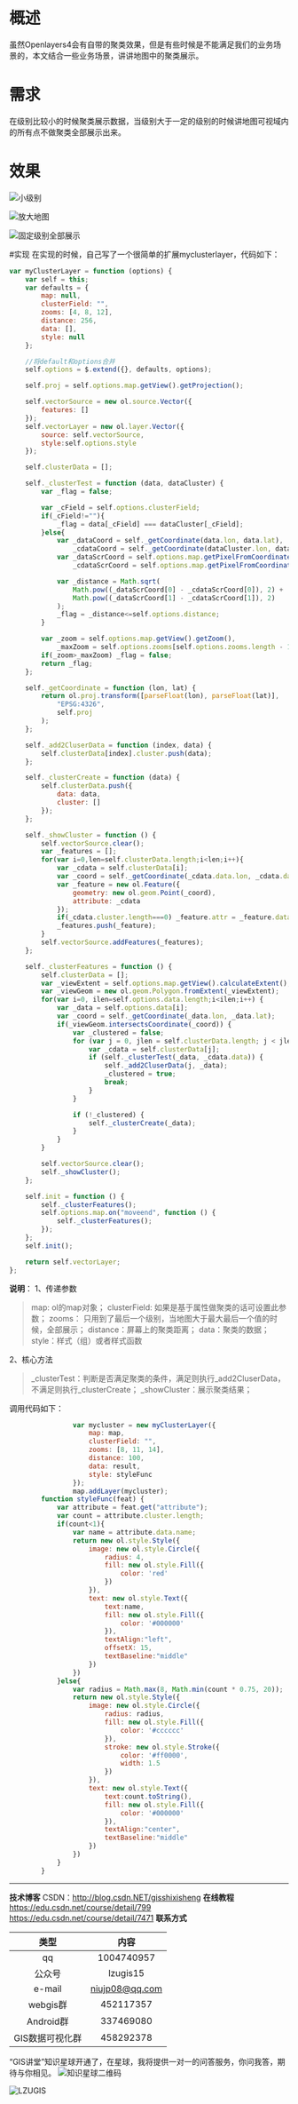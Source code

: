 # 概述
虽然Openlayers4会有自带的聚类效果，但是有些时候是不能满足我们的业务场景的，本文结合一些业务场景，讲讲地图中的聚类展示。

# 需求
在级别比较小的时候聚类展示数据，当级别大于一定的级别的时候讲地图可视域内的所有点不做聚类全部展示出来。

# 效果
![小级别](https://upload-images.jianshu.io/upload_images/6826673-58c48a1e0b7d3d7d.png?imageMogr2/auto-orient/strip%7CimageView2/2/w/1240)

![放大地图](https://upload-images.jianshu.io/upload_images/6826673-cb3fa4ea491f68df.png?imageMogr2/auto-orient/strip%7CimageView2/2/w/1240)

![固定级别全部展示](https://upload-images.jianshu.io/upload_images/6826673-936a42dc81db60bd.png?imageMogr2/auto-orient/strip%7CimageView2/2/w/1240)

#实现
在实现的时候，自己写了一个很简单的扩展myclusterlayer，代码如下：
```js
var myClusterLayer = function (options) {
    var self = this;
    var defaults = {
        map: null,
        clusterField: "",
        zooms: [4, 8, 12],
        distance: 256,
        data: [],
        style: null
    };

    //将default和options合并
    self.options = $.extend({}, defaults, options);

    self.proj = self.options.map.getView().getProjection();

    self.vectorSource = new ol.source.Vector({
        features: []
    });
    self.vectorLayer = new ol.layer.Vector({
        source: self.vectorSource,
        style:self.options.style
    });

    self.clusterData = [];

    self._clusterTest = function (data, dataCluster) {
        var _flag = false;

        var _cField = self.options.clusterField;
        if(_cField!=""){
            _flag = data[_cField] === dataCluster[_cField];
        }else{
            var _dataCoord = self._getCoordinate(data.lon, data.lat),
                _cdataCoord = self._getCoordinate(dataCluster.lon, dataCluster.lat);
            var _dataScrCoord = self.options.map.getPixelFromCoordinate(_dataCoord),
                _cdataScrCoord = self.options.map.getPixelFromCoordinate(_cdataCoord);

            var _distance = Math.sqrt(
                Math.pow((_dataScrCoord[0] - _cdataScrCoord[0]), 2) +
                Math.pow((_dataScrCoord[1] - _cdataScrCoord[1]), 2)
            );
            _flag = _distance<=self.options.distance;
        }

        var _zoom = self.options.map.getView().getZoom(),
            _maxZoom = self.options.zooms[self.options.zooms.length - 1];
        if(_zoom>_maxZoom) _flag = false;
        return _flag;
    };

    self._getCoordinate = function (lon, lat) {
        return ol.proj.transform([parseFloat(lon), parseFloat(lat)],
            "EPSG:4326",
            self.proj
        );
    };

    self._add2CluserData = function (index, data) {
        self.clusterData[index].cluster.push(data);
    };

    self._clusterCreate = function (data) {
        self.clusterData.push({
            data: data,
            cluster: []
        });
    };

    self._showCluster = function () {
        self.vectorSource.clear();
        var _features = [];
        for(var i=0,len=self.clusterData.length;i<len;i++){
            var _cdata = self.clusterData[i];
            var _coord = self._getCoordinate(_cdata.data.lon, _cdata.data.lat);
            var _feature = new ol.Feature({
                geometry: new ol.geom.Point(_coord),
                attribute: _cdata
            });
            if(_cdata.cluster.length===0) _feature.attr = _feature.data;
            _features.push(_feature);
        }
        self.vectorSource.addFeatures(_features);
    };

    self._clusterFeatures = function () {
        self.clusterData = [];
        var _viewExtent = self.options.map.getView().calculateExtent();
        var _viewGeom = new ol.geom.Polygon.fromExtent(_viewExtent);
        for(var i=0, ilen=self.options.data.length;i<ilen;i++) {
            var _data = self.options.data[i];
            var _coord = self._getCoordinate(_data.lon, _data.lat);
            if(_viewGeom.intersectsCoordinate(_coord)) {
                var _clustered = false;
                for (var j = 0, jlen = self.clusterData.length; j < jlen; j++) {
                    var _cdata = self.clusterData[j];
                    if (self._clusterTest(_data, _cdata.data)) {
                        self._add2CluserData(j, _data);
                        _clustered = true;
                        break;
                    }
                }

                if (!_clustered) {
                    self._clusterCreate(_data);
                }
            }
        }

        self.vectorSource.clear();
        self._showCluster();
    };

    self.init = function () {
        self._clusterFeatures();
        self.options.map.on("moveend", function () {
            self._clusterFeatures();
        });
    };
    self.init();

    return self.vectorLayer;
};
```
**说明**：
1、传递参数
>map: ol的map对象；
clusterField: 如果是基于属性做聚类的话可设置此参数；
zooms： 只用到了最后一个级别，当地图大于最大最后一个值的时候，全部展示；
distance：屏幕上的聚类距离；
data：聚类的数据；
style：样式（组）或者样式函数

2、核心方法
>_clusterTest：判断是否满足聚类的条件，满足则执行_add2CluserData，不满足则执行_clusterCreate；
_showCluster：展示聚类结果；

调用代码如下：
```js
                var mycluster = new myClusterLayer({
                    map: map,
                    clusterField: "",
                    zooms: [8, 11, 14],
                    distance: 100,
                    data: result,
                    style: styleFunc
                });
                map.addLayer(mycluster);
		function styleFunc(feat) {
            var attribute = feat.get("attribute");
            var count = attribute.cluster.length;
            if(count<1){
                var name = attribute.data.name;
                return new ol.style.Style({
                    image: new ol.style.Circle({
                        radius: 4,
                        fill: new ol.style.Fill({
                            color: 'red'
                        })
                    }),
                    text: new ol.style.Text({
                        text:name,
                        fill: new ol.style.Fill({
                            color: '#000000'
                        }),
                        textAlign:"left",
                        offsetX: 15,
                        textBaseline:"middle"
                    })
                })
			}else{
                var radius = Math.max(8, Math.min(count * 0.75, 20));
                return new ol.style.Style({
                    image: new ol.style.Circle({
                        radius: radius,
                        fill: new ol.style.Fill({
                            color: '#cccccc'
                        }),
                        stroke: new ol.style.Stroke({
                            color: '#ff0000',
                            width: 1.5
                        })
                    }),
                    text: new ol.style.Text({
                        text:count.toString(),
                        fill: new ol.style.Fill({
                            color: '#000000'
                        }),
                        textAlign:"center",
                        textBaseline:"middle"
                    })
                })
			}
        }
```

----------
**技术博客**
CSDN：http://blog.csdn.NET/gisshixisheng
**在线教程**
https://edu.csdn.net/course/detail/799
https://edu.csdn.net/course/detail/7471
**联系方式**

|类型|内容|
| :-------------: |:-------------:|
|qq|1004740957|
|公众号|lzugis15|
|e-mail|niujp08@qq.com|
|webgis群|452117357|
|Android群|337469080|
|GIS数据可视化群|458292378|

“GIS讲堂”知识星球开通了，在星球，我将提供一对一的问答服务，你问我答，期待与你相见。
![知识星球二维码](https://upload-images.jianshu.io/upload_images/6826673-b3d8b806aa357e49.png?imageMogr2/auto-orient/strip%7CimageView2/2/w/1240)

![LZUGIS](http://upload-images.jianshu.io/upload_images/6826673-2444696a78e7b7b8?imageMogr2/auto-orient/strip%7CimageView2/2/w/1240)